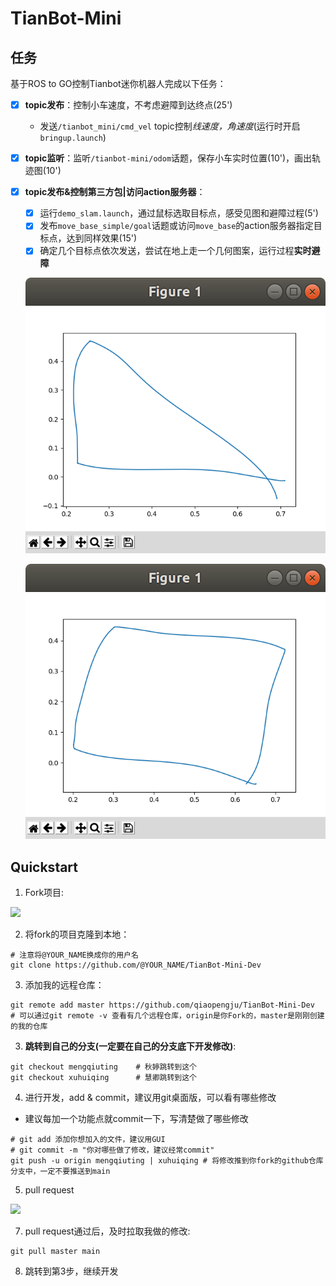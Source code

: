 # TianBot-Mini

## 任务

基于ROS to GO控制Tianbot迷你机器人完成以下任务：

* [x] **topic发布**：控制小车速度，不考虑避障到达终点(25')
  * 发送`/tianbot_mini/cmd_vel` topic控制*线速度，角速度*(运行时开启`bringup.launch`)
  
* [x] **topic监听**：监听`/tianbot-mini/odom`话题，保存小车实时位置(10')，画出轨迹图(10')

* [x] **topic发布&控制第三方包|访问action服务器**：
  * [x] 运行`demo_slam.launch`，通过鼠标选取目标点，感受见图和避障过程(5')
  * [x] 发布`move_base_simple/goal`话题或访问`move_base`的action服务器指定目标点，达到同样效果(15')
  * [x] 确定几个目标点依次发送，尝试在地上走一个几何图案，运行过程**实时避障**
  
  ![](triangle_trace.png)
  
  ![](square_trace.png)

## Quickstart

1. Fork项目:

![](http://118.24.109.65/photo_db/233_Markdown_IMG_tianbot1.png)

2. 将fork的项目克隆到本地：

```shell
# 注意将@YOUR_NAME换成你的用户名
git clone https://github.com/@YOUR_NAME/TianBot-Mini-Dev
```

3. 添加我的远程仓库：

```shell
git remote add master https://github.com/qiaopengju/TianBot-Mini-Dev
# 可以通过git remote -v 查看有几个远程仓库，origin是你Fork的，master是刚刚创建的我的仓库
```

3. **跳转到自己的分支(一定要在自己的分支底下开发修改)**:

```shell
git checkout mengqiuting	# 秋婷跳转到这个
git checkout xuhuiqing		# 慧卿跳转到这个
```

4. 进行开发，add & commit，建议用git桌面版，可以看有哪些修改

* 建议每加一个功能点就commit一下，写清楚做了哪些修改

```shell
# git add 添加你想加入的文件，建议用GUI
# git commit -m "你对哪些做了修改，建议经常commit"
git push -u origin mengqiuting | xuhuiqing # 将修改推到你fork的github仓库分支中，一定不要推送到main
```

5. pull request

![](http://118.24.109.65/photo_db/233_Markdown_IMG_tianbot2.png)

7. pull request通过后，及时拉取我做的修改:

```shell
git pull master main
```

8. 跳转到第3步，继续开发

